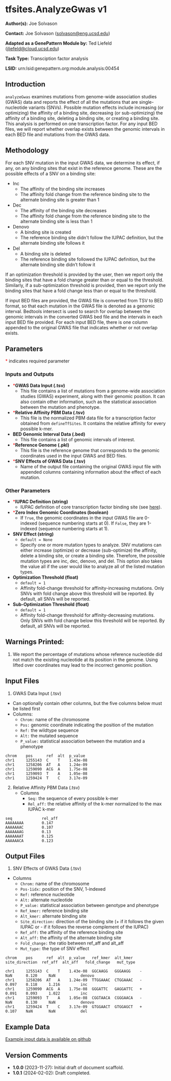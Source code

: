 # tfsites.AnalyzeGwas v1

**Author(s):** Joe Solvason  

**Contact:** Joe Solvason (solvason@eng.ucsd.edu)

**Adapted as a GenePattern Module by:** Ted Liefeld (jliefeld@cloud.ucsd.edu)

**Task Type:** Transciption factor analysis

**LSID:**  urn:lsid:genepattern.org:module.analysis:00454


## Introduction

`analyzeGwas` examines mutations from genome-wide association studies (GWAS) data and reports the effect of all the mutations that are single-nucleotide variants (SNVs). Possible mutation effects include increasing (or optimizing) the affinity of a binding site, decreasing (or sub-optimizing) the affinity of a binding site, deleting a binding site, or creating a binding site. 
This analysis is performed on one transcription factor. For any input BED files, we will report whether overlap exists between the genomic intervals in each BED file and mutations from the GWAS data. 


## Methodology

For each SNV mutation in the input GWAS data, we determine its effect, if any, on any binding sites that exist in the reference genome. These are the possible effects of a SNV on a binding site: 
- Inc
    - The affinity of the binding site increases
    - The affinity fold change from the reference binding site to the alternate binding site is greater than 1
- Dec
    - The affinity of the binding site decreases
    - The affinity fold change from the reference binding site to the alternate binding site is less than 1
- Denovo
    - A binding site is created
    - The reference binding site didn't follow the IUPAC definition, but the alternate binding site follows it 
- Del
    - A binding site is deleted
    - The reference binding site followed the IUPAC definition, but the alternate binding site didn’t follow it
  
If an optimization threshold is provided by the user, then we report only the binding sites that have a fold change greater than or equal to the threshold. Similarly, if a sub-optimization threshold is provided, then we report only the binding sites that have a fold change less than or equal to the threshold. 

If input BED files are provided, the GWAS file is converted from TSV to BED format, so that each mutation in the GWAS file is denoted as a genomic interval. Bedtools intersect is used to search for overlap between the genomic intervals in the converted GWAS bed file and the intervals in each input BED file provided. For each input BED file, there is one column appended to the original GWAS file that indicates whether or not overlap exists.


## Parameters

<span style="color: red;">*</span> indicates required parameter

### Inputs and Outputs

- <span style="color: red;">*</span>**GWAS Data Input (.tsv)**
    - This file contains a list of mutations from a genome-wide association studies (GWAS) experiment, along with their genomic position. It can also contain other information, such as the statistical association between the mutation and phenotype. 
- <span style="color: red;">*</span>**Relative Affinity PBM Data (.tsv)**
    - This file is the normalized PBM data file for a transcription factor obtained from `defineTfSites`. It contains the relative affinity for every possible k-mer.
- **BED Genomic Interval Data (.bed)**
    - This file contains a list of genomic intervals of interest. 
- <span style="color: red;">*</span>**Reference Genome (.pkl)**
    - This file is the reference genome that corresponds to the genomic coordinates used in the input GWAS and BED files. 
- <span style="color: red;">*</span>**SNV Effects of GWAS Data (.tsv)**
    -  Name of the output file containing the original GWAS input file with appended columns containing information about the effect of each mutation.

 ### Other Parameters
    
- <span style="color: red;">*</span>**IUPAC Definition (string)**
    - IUPAC definition of core transcription factor binding site (see [here](https://www.bioinformatics.org/sms/iupac.html)).
- <span style="color: red;">*</span>**Zero Index Genomic Coordinates (boolean)**
    - If `True`, the genomic coordinates in the input GWAS file are 0-indexed (sequence numbering starts at 0). If `False`, they are 1-indexed (sequence numbering starts at 1).
- **SNV Effect (string)**
    - `default = None`
    - Specify one or more mutation types to analyze. SNV mutations can either increase (optimize) or decrease (sub-optimize) the affinity, delete a binding site, or create a binding site. Therefore, the possible mutation types are inc, dec, denovo, and del. This option also takes the value all if the user would like to analyze all of the listed mutation types.
- **Optimization Threshold (float)**
    - `default = 1`
    - Affinity fold-change threshold for affinity-increasing mutations. Only SNVs with fold change above this threshold will be reported. By default, all SNVs will be reported.
- **Sub-Optimization Threshold (float)**
    - `default = 1`
    - Affinity fold-change threshold for affinity-decreasing mutations. Only SNVs with fold change below this threshold will be reported. By default, all SNVs will be reported.


## Warnings Printed:
1. We report the percentage of mutations whose reference nucleotide did not match the existing nucleotide at its position in the genome. Using lifted over coordinates may lead to the incorrect genomic position. 


## Input Files

1. GWAS Data Input (.tsv)
- Can optionally contain other columns, but the five columns below must be listed first
- Columns:
    - `Chrom:` name of the chromosome
    - `Pos:` genomic coordinate indicating the position of the mutation
    - `Ref:` the wildtype sequence 
    - `Alt:` the mutated sequence
    - `P_value:` statistical association between the mutation and a phenotype

```
chrom    pos      ref  alt  p_value
chr1     1255143  C    T    1.43e-08
chr1     1258206  AT   A    1.24e-09
chr1     1259090  ACG  A    1.75e-08
chr1     1259093  T    A    1.05e-08
chr1     1259424  T    C    3.17e-09
```

2. Relative Affinity PBM Data (.tsv)
    - Columns
        - `Seq:` the sequence of every possible k-mer
        - `Rel_aff:` the relative affinity of the k-mer normalized to the max IUPAC k-mer

```
seq             rel_aff
AAAAAAAA        0.147
AAAAAAAC        0.107
AAAAAAAG        0.13
AAAAAAAT        0.125
AAAAAACA        0.123
```

       
## Output Files

1. SNV Effects of GWAS Data (.tsv)
- Columns
    - `Chrom:` name of the chromosome
    - `Pos-1idx:` position of the SNV, 1-indexed
    - `Ref:` reference nucleotide
    - `Alt:` alternate nucleotide
    - `P_value:` statistical association between genotype and phenotype
    - `Ref_kmer:` reference binding site
    - `Alt_kmer:` alternate binding site
    - `Site_direction:` direction of the binding site (+ if it follows the given IUPAC or - if it follows the reverse complement of the IUPAC)
    - `Ref_aff:` the affinity of the reference binding site
    - `Alt_aff:` the affinity of the alternate binding site
    - `Fold_change:` the ratio between ref_aff and alt_aff
    - `Mut_type:` the type of SNV effect

```
chrom    pos      ref  alt  p_value   ref_kmer  alt_kmer   site_direction  ref_aff  alt_aff   fold_change   mut_type

chr1     1255143  C    T    1.43e-08  GGCAAGG   GGGAAGG    -               NaN      0.120     NaN           denovo
chr1     1258206  AT   A    1.24e-09  TTGGAAAC  CTGGAAAC   -               0.097    0.118     1.216         inc
chr1     1259090  ACG  A    1.75e-08  GGGATTC   GAGGATTC   +               0.091    0.093     1.022         inc
chr1     1259093  T    A    1.05e-08  CGGTAACA  CGGGAACA   -               NaN      0.130     NaN           denovo
chr1     1259424  T    C    3.17e-09  GTGGAACT  GTGGAGCT   +               0.107    NaN       NaN           del
```
    
  
## Example Data

[Example input data is available on github](https://github.com/genepattern/tfsites.analyzeGwas/data)
    
    
## Version Comments

- **1.0.0** (2023-11-27): Initial draft of document scaffold.
- **1.0.1** (2024-02-02): Draft completed.
